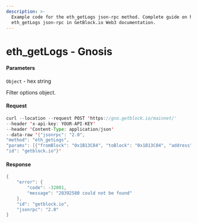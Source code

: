 ```yaml
---
description: >-
  Example code for the eth_getLogs json-rpc method. Сomplete guide on how to use
  eth_getLogs json-rpc in GetBlock.io Web3 documentation.
---
```


# eth\_getLogs - Gnosis

#### Parameters

`Object` - hex string

Filter options object.

#### Request

```java
curl --location --request POST 'https://gno.getblock.io/mainnet/' 
--header 'x-api-key: YOUR-API-KEY' 
--header 'Content-Type: application/json' 
--data-raw '{"jsonrpc": "2.0",
"method": "eth_getLogs",
"params": [{"fromBlock": "0x1B13C84", "toBlock": "0x1B13C84", "address": "0xe9e7cea3dedca5984780bafc599bd69add087d56", "topics": []}],
"id": "getblock.io"}'
```

#### Response

```java
{
    "error": {
        "code": -32001,
        "message": "28392580 could not be found"
    },
    "id": "getblock.io",
    "jsonrpc": "2.0"
}
```
